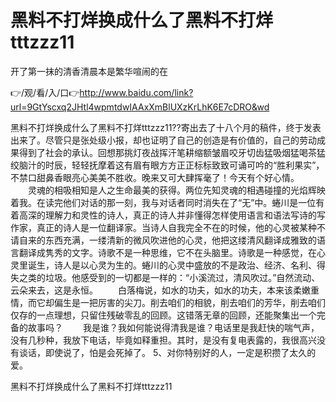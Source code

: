 # 黑料不打烊换成什么了黑料不打烊tttzzz11
开了第一抹的清香清晨本是繁华喧闹的在

👉/观/看/入/口👉http://www.baidu.com/link?url=9GtYscxq2JHtl4wpmtdwIAAxXmBlUXzKrLhK6E7cDRO&wd

黑料不打烊换成什么了黑料不打烊tttzzz11??寄出去了十八个月的稿件，终于发表出来了。尽管只是张处级小报，却也证明了自己的创造是有价值的，自己的劳动成果得到了社会的承认。回想那挑灯夜战挥汗笔耕缩额皱眉咬牙切齿猛吸烟猛喝茶猛绞脑汁的时辰，轻轻抚摩着这有眉有眼方方正正标标致致可诵可吟的“胜利果实”，不禁口甜鼻香眼亮心美美不胜收。晚来又可大肆挥毫了！今天有个好心情。
　　灵魂的相吸相知是人之生命最美的获得。两位先知灵魂的相遇碰撞的光焰辉映着我。在读完他们对话的那一刻，我与对话者同时消失在了“无”中。蜷川是一位有着高深的理解力和灵性的诗人，真正的诗人并非懂得怎样使用语言和语法写诗的写作家，真正的诗人是一位翻译家。当诗人自我完全不在的时候，他的心灵被某种不请自来的东西充满，一缕清新的微风吹进他的心灵，他把这缕清风翻译成雅致的语言翻译成隽秀的文字。诗歌不是一种思维，它不在头脑里。诗歌是一种感觉，在心灵里诞生，诗人是以心灵为生的。蜷川的心灵中盛放的不是政治、经济、名利、得失之类的垃圾。他感受到的一切都是一样的：“小溪流过，清风吹过。”自然流动、云朵来去，这是永恒。
　　白落梅说，如水的功夫，如水的功夫，本来该柔嫩重情，而它却偏生是一把厉害的尖刀。削去咱们的相貌，削去咱们的芳华，削去咱们仅存的一点理想，只留住残破零乱的回顾。这错落无章的回顾，还能聚集出一个完备的故事吗？
　　我是谁？我如何能说得清我是谁？电话里是我赶快的喘气声，没有几秒种，我放下电话，毕竟如释重担。其时，是没有复电表露的，我很高兴没有谈话，即使说了，怕是会死掉了。
	5、对你特别好的人，一定是积攒了太久的爱。

黑料不打烊换成什么了黑料不打烊tttzzz11
